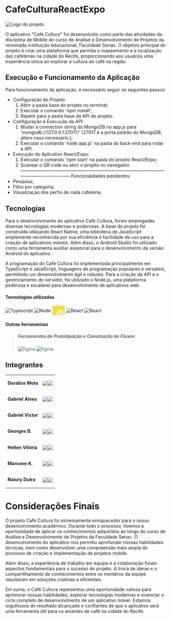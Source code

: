 # CafeCulturaReactExpo

<img align="center" alt="Logo do projeto" height="150" src="https://user-images.githubusercontent.com/116905222/229333731-92af46e7-cd48-4561-824a-4d1523148154.png">

O aplicativo "Café Cultura" foi desenvolvido como parte das atividades da disciplina de Mobile do curso de Análise e Desenvolvimento de Projetos da renomada instituição educacional, Faculdade Senac. O objetivo principal do projeto é criar uma plataforma que permita o mapeamento e a localização das cafeterias na cidade do Recife, proporcionando aos usuários uma experiência única ao explorar a cultura do café na região.


## Execução e Funcionamento da Aplicação
Para funcionamento da aplicação, é necessário seguir os seguintes passos:
- Configuração do Projeto:
  1. Abrir a pasta base do projeto no terminal;
  2. Executar o comando 'npm install';
  3. Repetir para a pasta base da API do projeto.
- Configuração e Execução da API:
  1. Mudar a connection string do MongoDB no app.js para 'mongodb://127.0.0.1:27017/' (27017 é a porta padrão do MongoDB, altere caso necessário.);
  2. Executar o comando 'node app.js' na pasta do back-end para rodar a API.
- Execução do Aplicativo React/Expo:
  1. Executar o comando 'npm start' na pasta do projeto React/Expo;
  2. Scanear o QR code ou abrir o projeto no navegador.
———————————————————————————————————————————
Funcionalidades pendentes:
- Pesquisa;
- Filtro por categoria;
- Visualização dos perfis de cada cafeteria;



## Tecnologias

Para o desenvolvimento do aplicativo Café Cultura, foram empregadas diversas tecnologias modernas e poderosas. A base do projeto foi construída utilizando React Native, uma biblioteca de JavaScript amplamente reconhecida por sua eficiência e facilidade de uso para a criação de aplicativos móveis. Além disso, o Android Studio foi utilizado como uma ferramenta auxiliar essencial para o desenvolvimento da versão Android do aplicativo.

A programação do Café Cultura foi implementada principalmente em TypeScript e JavaScript, linguagens de programação populares e versáteis, permitindo um desenvolvimento ágil e robusto. Para a criação da API e o gerenciamento do servidor, foi utilizado o Node.js, uma plataforma poderosa e escalável para desenvolvimento de aplicativos web.


#### Tecnologias utilizadas

<div style="display: inline_block">
  <img align="center" alt="Typescript" height="30" width="40" src="https://cdn.jsdelivr.net/gh/devicons/devicon/icons/typescript/typescript-original.svg">
  
  <img align="center" alt="Node" height="30" width="40" src="https://cdn.jsdelivr.net/gh/devicons/devicon/icons/nodejs/nodejs-original.svg">
  <img align="center" alt="PI-Js" height="30" width="40" src="https://raw.githubusercontent.com/devicons/devicon/master/icons/javascript/javascript-plain.svg">

  <img align="center" src="https://cdn.jsdelivr.net/gh/devicons/devicon/icons/react/react-original.svg" alt="React" width="40" height="30"/>
  
  <img align="center" src="https://cdn.jsdelivr.net/gh/devicons/devicon/icons/androidstudio/androidstudio-original.svg" alt="React" width="40" height="30"/>

</div>

#### Outras ferramentas

> ##### Ferramentas de Prototipação e Construção de Fluxos
> <img src="https://www.vectorlogo.zone/logos/figma/figma-icon.svg" alt="figma" width="40" height="30"/> <img src="https://cdn.jsdelivr.net/gh/devicons/devicon/icons/trello/trello-plain.svg" alt="figma" width="40" height="30"/>  



## Integrantes

<table>
  <tbody>
<tr>
    <td><p align="left-center"><b>Doralice Mota</b></p></td>
    <td><a href="https://github.com/doramota" target="_blank"><img src="https://img.shields.io/badge/GitHub-100000?style=for-the-badge&logo=github&logoColor=white" target="_blank" align="center"></a><a href="https://www.linkedin.com/in/doralice-mota-b02404237/" target="_blank"><img src="https://img.shields.io/badge/-LinkedIn-%230077B5?style=for-the-badge&logo=linkedin&logoColor=white" target="_blank" align="center"></a></td>
  </tr>

<tr>
    <td><p align="left-center"><b>Gabriel Alves</b></p></td>
    <td><a href="https://github.com/terryxmaster" target="_blank"><img src="https://img.shields.io/badge/GitHub-100000?style=for-the-badge&logo=github&logoColor=white" target="_blank" align="center"></a><a href="https://www.linkedin.com/in/gabriel-alves-7b3859250/" target="_blank"><img src="https://img.shields.io/badge/-LinkedIn-%230077B5?style=for-the-badge&logo=linkedin&logoColor=white" target="_blank" align="center"></a></td>
  </tr>

<tr>
    <td><p align="left-center"><b>Gabriel Victor</b></p></td>
    <td><a href="https://github.com/GabrielVictor0101" target="_blank"><img src="https://img.shields.io/badge/GitHub-100000?style=for-the-badge&logo=github&logoColor=white" target="_blank" align="center"></a><a href="https://www.linkedin.com/in/gabriel-victor-76019918b/" target="_blank"><img src="https://img.shields.io/badge/-LinkedIn-%230077B5?style=for-the-badge&logo=linkedin&logoColor=white" target="_blank" align="center"></a></td>
  </tr>

<tr>
    <td><p align="left-center"><b>Georges B.</b></p></td>
    <td><a href="https://github.com/GeorgesBallister" target="_blank"><img src="https://img.shields.io/badge/GitHub-100000?style=for-the-badge&logo=github&logoColor=white" target="_blank" align="center"></a><a href="https://www.linkedin.com/in/georges-ballister-de-oliveira/" target="_blank"><img src="https://img.shields.io/badge/-LinkedIn-%230077B5?style=for-the-badge&logo=linkedin&logoColor=white" target="_blank" align="center"></a></td>
  </tr>

<tr>
    <td><p align="left-center"><b>Hellen Vitória</b></p></td>
    <td><a href="https://github.com/hellendev" target="_blank"><img src="https://img.shields.io/badge/GitHub-100000?style=for-the-badge&logo=github&logoColor=white" target="_blank" align="center"></a><a href="https://www.linkedin.com/in/hellen-vitoria-032a63234/" target="_blank"><img src="https://img.shields.io/badge/-LinkedIn-%230077B5?style=for-the-badge&logo=linkedin&logoColor=white" target="_blank" align="center"></a></td>
  </tr>

<tr>
    <td><p align="left-center"><b>Marcone K.</b></p></td>
    <td><a href="https://github.com/marconekc" target="_blank"><img src="https://img.shields.io/badge/GitHub-100000?style=for-the-badge&logo=github&logoColor=white" target="_blank" align="center"></a><a href="https://www.linkedin.com/in/marcone-kaike-cavalcante-de-santana-19bb6923b/" target="_blank"><img src="https://img.shields.io/badge/-LinkedIn-%230077B5?style=for-the-badge&logo=linkedin&logoColor=white" target="_blank" align="center"></a></td>
  </tr>



<tr>
    <td><p align="left-center"><b>Naiury Dutra</b></p></td>
    <td><a href="https://github.com/NaiuryDs" target="_blank"><img src="https://img.shields.io/badge/GitHub-100000?style=for-the-badge&logo=github&logoColor=white" target="_blank" align="center"></a><a href="https://www.linkedin.com/in/naiury-dutra-a82170226/" target="_blank"><img src="https://img.shields.io/badge/-LinkedIn-%230077B5?style=for-the-badge&logo=linkedin&logoColor=white" target="_blank" align="center"></a></td>
  </tr>

  </tbody>
</table>

# Considerações Finais

O projeto Café Cultura foi extremamente enriquecedor para o nosso desenvolvimento acadêmico. Durante todo o processo, tivemos a oportunidade de aplicar os conhecimentos adquiridos ao longo do curso de Análise e Desenvolvimento de Projetos da Faculdade Senac. O desenvolvimento do aplicativo nos permitiu aprofundar nossas habilidades técnicas, bem como desenvolver uma compreensão mais ampla do processo de criação e implementação de projetos mobile.

Além disso, a experiência de trabalho em equipe e a colaboração foram aspectos fundamentais para o sucesso do projeto. A troca de ideias e o compartilhamento de conhecimentos entre os membros da equipe resultaram em soluções criativas e eficientes.

Em suma, o Café Cultura representou uma oportunidade valiosa para aprimorar nossas habilidades, explorar tecnologias modernas e vivenciar o ciclo completo de desenvolvimento de um aplicativo móvel. Estamos orgulhosos do resultado alcançado e confiantes de que o aplicativo será uma ferramenta útil para os amantes de café na cidade do Recife.
